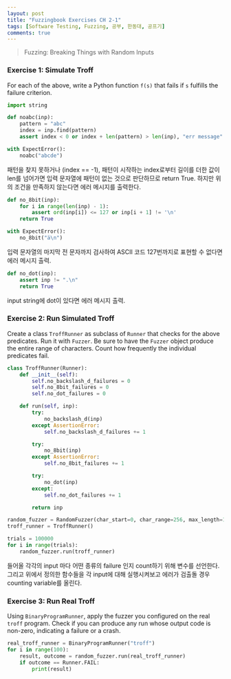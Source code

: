 ```yaml
---
layout: post
title: "Fuzzingbook Exercises CH 2-1"
tags: [Software Testing, Fuzzing, 공부, 한동대, 공프기]
comments: true
---
```


> Fuzzing: Breaking Things with Random Inputs  

### Exercise 1: Simulate Troff  
For each of the above, write a Python function `f(s)` that fails if `s` fulfills the failure criterion.  

~~~python
import string

def noabc(inp):
    pattern = "abc"
    index = inp.find(pattern)
    assert index < 0 or index + len(pattern) > len(inp), "err message"
~~~
~~~python
with ExpectError():
    noabc("abcde")
~~~
패턴을 찾지 못하거나 (index == -1), 패턴이 시작하는 index로부터 길이를 더한 값이 len를 넘어가면 입력 문자열에 패턴이 없는 것으로 판단하므로 return True. 하지만 위의 조건을 만족하지 않는다면 에러 메시지를 출력한다.  

~~~python
def no_8bit(inp):
    for i in range(len(inp) - 1):
        assert ord(inp[i]) <= 127 or inp[i + 1] != '\n'
    return True
~~~
~~~python
with ExpectError():
    no_8bit("ä\n")
~~~
입력 문자열의 마지막 전 문자까지 검사하여 ASCII 코드 127번까지로 표현할 수 없다면 에러 메시지 출력.  

~~~python
def no_dot(inp):
    assert inp != ".\n"
    return True
~~~
input string에 dot이 있다면 에러 메시지 출력.  

### Exercise 2: Run Simulated Troff  
Create a class `TroffRunner` as subclass of `Runner` that checks for the above predicates. Run it with `Fuzzer`.  Be sure to have the `Fuzzer` object produce the entire range of characters. Count how frequently the individual predicates fail.  

~~~python
class TroffRunner(Runner):
    def __init__(self):
        self.no_backslash_d_failures = 0
        self.no_8bit_failures = 0
        self.no_dot_failures = 0

    def run(self, inp):
        try:
            no_backslash_d(inp)
        except AssertionError:
            self.no_backslash_d_failures += 1

        try:
            no_8bit(inp)
        except AssertionError:
            self.no_8bit_failures += 1

        try:
            no_dot(inp)
        except:
            self.no_dot_failures += 1

        return inp
~~~
~~~python
random_fuzzer = RandomFuzzer(char_start=0, char_range=256, max_length=10)
troff_runner = TroffRunner()

trials = 100000
for i in range(trials):
    random_fuzzer.run(troff_runner)
~~~
들어올 각각의 input 마다 어떤 종류의 failure 인지 count하기 위해 변수를 선언한다. 그리고 위에서 정의한 함수들을 각 input에 대해 실행시켜보고 에러가 검출돌 경우 counting variable를 올린다.  

### Exercise 3: Run Real Troff  
Using `BinaryProgramRunner`, apply the fuzzer you configured on the real `troff` program.  Check if you can 
produce any run whose output code is non-zero, indicating a failure or a crash.  

~~~python
real_troff_runner = BinaryProgramRunner("troff")
for i in range(100):
    result, outcome = random_fuzzer.run(real_troff_runner)
    if outcome == Runner.FAIL:
        print(result)
~~~